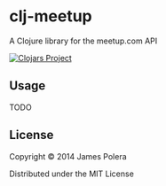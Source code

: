 clj-meetup
==========

A Clojure library for the meetup.com API

[![Clojars Project](http://clojars.org/clj-meetup/latest-version.svg)](http://clojars.org/clj-meetup)

## Usage

TODO

## License

Copyright © 2014 James Polera

Distributed under the MIT License

